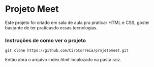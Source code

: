 # Projeto Meet

Este projeto foi criado em sala de aula pra praticar HTML e CSS, gostei bastante de ter praticasdo essas tecnologias.

### Instruções de como ver o projeto

```shell
git clone https://github.com/CiroCorreia/projetomeet.git
```

Então abra o arquivo index.html localozado na pasta raiz.


